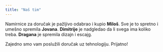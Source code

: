 ```yaml
---
title: "Naš tim"
---
```


Namirnice za doručak je pažljivo odabrao i kupio **Miloš**.
Sve je to spretno i umešno spremila **Jovana**.
**Dimitrije** je nadgledao da li svega ima koliko treba.
**Dragana** je spremila dizajn i escajg.

Zajedno smo vam poslužili doručak uz tehnologiju. Prijatno!
